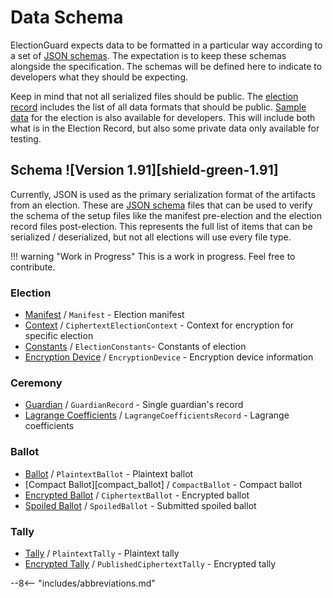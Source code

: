 # Data Schema

ElectionGuard expects data to be formatted in a particular way according to a set of [JSON schemas](https://json-schema.org/). The expectation is to keep these schemas alongside the specification. The schemas will be defined here to indicate to developers what they should be expecting.

Keep in mind that not all serialized files should be public. The [election record][election-record] includes the list of all data formats that should be public. [Sample data][sample-data] for the election is also available for developers. This will include both what is in the Election Record, but also some private data only available for testing. 

## Schema ![Version 1.91][shield-green-1.91]

Currently, JSON is used as the primary serialization format of the artifacts from an election. These are [JSON schema][json-schema] files that can be used to verify the schema of the setup files like the manifest pre-election and the election record files post-election. This represents the full list of items that can be serialized / deserialized, but not all elections will use every file type. 

!!! warning "Work in Progress"
    This is a work in progress. Feel free to contribute.

### Election

- [Manifest][manifest] / `Manifest` - Election manifest
- [Context][ciphertext_election_context] / `CiphertextElectionContext` - Context for encryption for specific election
- [Constants][election_constants] / `ElectionConstants`- Constants of election
- [Encryption Device][encryption_device] / `EncryptionDevice` - Encryption device information

### Ceremony
- [Guardian][guardian_record] / `GuardianRecord` - Single guardian's record
- [Lagrange Coefficients][lagrange_coefficients_record] / `LagrangeCoefficientsRecord` - Lagrange coefficients

### Ballot

- [Ballot][plaintext_ballot] / `PlaintextBallot` - Plaintext ballot
- [Compact Ballot][compact_ballot] / `CompactBallot` - Compact ballot
- [Encrypted Ballot][ciphertext_ballot] / `CiphertextBallot` - Encrypted ballot
- [Spoiled Ballot][spoiled_ballot] / `SpoiledBallot` -  Submitted spoiled ballot

### Tally
- [Tally][plaintext_tally] / `PlaintextTally` - Plaintext tally
- [Encrypted Tally][published_ciphertext_tally] / `PublishedCiphertextTally` - Encrypted tally


<!-- Links -->
[shield-green-0.95]: https://img.shields.io/badge/🗳%20ElectionGuard-v0.95-green
[json-schema]: https://json-schema.org/specification.html "Json Schema Specification"

[election-record]: ../Election_Record
[sample-data]: ../Sample_Data
[manifest]: https://github.com/microsoft/electionguard/blob/main/data/1.91/schema/manifest.schema.json "Manifest Json Schema"
[ciphertext_election_context]: https://github.com/microsoft/electionguard/blob/main/data/1.91/schema/ciphertext_election_context.schema.json "Ciphertext Election Context Json Schema"
[election_constants]: https://github.com/microsoft/electionguard/blob/main/data/1.91/schema/election_constants.schema.json "Election Constants Json Schema"
[encryption_device]: https://github.com/microsoft/electionguard/blob/main/data/1.91/schema/encryption_device.schema.json "Encryption Device Json Schema"
[guardian_record]: https://github.com/microsoft/electionguard/blob/main/data/1.91/schema/guardian_record.schema.json "Guardian Record Json Schema"
[lagrange_coefficients_record]: https://github.com/microsoft/electionguard/blob/main/data/1.91/schema/lagrange_coefficients_record.schema.json "Lagrange Coefficients Record Json Schema"
[plaintext_ballot]: https://github.com/microsoft/electionguard/blob/main/data/1.91/schema/plaintext_ballot.schema.json "Plaintext Ballot Json Schema"
[ciphertext_ballot]: https://github.com/microsoft/electionguard/blob/main/data/1.91/schema/ciphertext_ballot.schema.json "Ciphertext Ballot Json Schema"
[spoiled_ballot]: https://github.com/microsoft/electionguard/blob/main/data/1.91/schema/spoiled_ballot.schema.json "Spoiled Ballot Json Schema"
[plaintext_tally]: https://github.com/microsoft/electionguard/blob/main/data/1.91/schema/plaintext_tally.schema.json "Plaintext Tally Json Schema"
[published_ciphertext_tally]: https://github.com/microsoft/electionguard/blob/main/data/1.91/schema/published_ciphertext_tally.schema.json "Published Ciphertext Tally Json Schema"

--8<-- "includes/abbreviations.md"